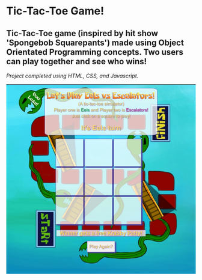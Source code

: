 # Tic-Tac-Toe Game!

## Tic-Tac-Toe game (inspired by hit show 'Spongebob Squarepants') made using Object Orientated Programming concepts. Two users can play together and see who wins! 

*Project completed using HTML, CSS, and Javascript.*

![Tic-Tac-Toe](images/tictactoeimg.png)

<!-- ### Goal: Create a two player Tic-Tac-Toe game. The users should be able to click to place their X or O and if they win the program should mention their win in the DOM. Please make the game as OOP as possible.

### How to submit your code for review:

- Fork and clone this repo
- Create a new branch called answer
- Checkout answer branch
- Push to your fork
- Issue a pull request
- Your pull request description should contain the following:
  - (1 to 5 no 3) I completed the challenge
  - (1 to 5 no 3) I feel good about my code
  - Anything specific on which you want feedback!

Example:
```
I completed the challenge: 5
I feel good about my code: 4
I'm not sure if my constructors are setup cleanly...
```
 -->
